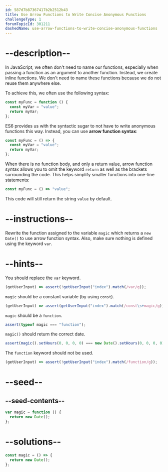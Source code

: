 ```yaml
---
id: 587d7b87367417b2b2512b43
title: Use Arrow Functions to Write Concise Anonymous Functions
challengeType: 1
forumTopicId: 301211
dashedName: use-arrow-functions-to-write-concise-anonymous-functions
---
```


# --description--

In JavaScript, we often don't need to name our functions, especially when passing a function as an argument to another function. Instead, we create inline functions. We don't need to name these functions because we do not reuse them anywhere else.

To achieve this, we often use the following syntax:

```js
const myFunc = function () {
  const myVar = "value";
  return myVar;
};
```

ES6 provides us with the syntactic sugar to not have to write anonymous functions this way. Instead, you can use **arrow function syntax**:

```js
const myFunc = () => {
  const myVar = "value";
  return myVar;
};
```

When there is no function body, and only a return value, arrow function syntax allows you to omit the keyword `return` as well as the brackets surrounding the code. This helps simplify smaller functions into one-line statements:

```js
const myFunc = () => "value";
```

This code will still return the string `value` by default.

# --instructions--

Rewrite the function assigned to the variable `magic` which returns a `new Date()` to use arrow function syntax. Also, make sure nothing is defined using the keyword `var`.

# --hints--

You should replace the `var` keyword.

```js
(getUserInput) => assert(!getUserInput("index").match(/var/g));
```

`magic` should be a constant variable (by using `const`).

```js
(getUserInput) => assert(getUserInput("index").match(/const\s+magic/g));
```

`magic` should be a `function`.

```js
assert(typeof magic === "function");
```

`magic()` should return the correct date.

```js
assert(magic().setHours(0, 0, 0, 0) === new Date().setHours(0, 0, 0, 0));
```

The `function` keyword should not be used.

```js
(getUserInput) => assert(!getUserInput("index").match(/function/g));
```

# --seed--

## --seed-contents--

```js
var magic = function () {
  return new Date();
};
```

# --solutions--

```js
const magic = () => {
  return new Date();
};
```
